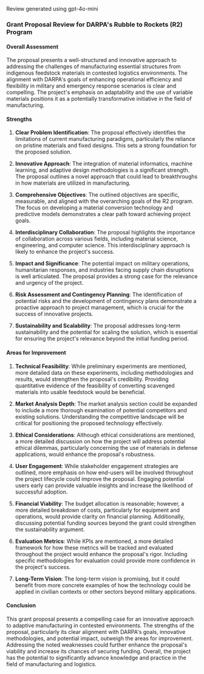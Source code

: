 Review generated using gpt-4o-mini

### Grant Proposal Review for DARPA's Rubble to Rockets (R2) Program

#### Overall Assessment
The proposal presents a well-structured and innovative approach to addressing the challenges of manufacturing essential structures from indigenous feedstock materials in contested logistics environments. The alignment with DARPA's goals of enhancing operational efficiency and flexibility in military and emergency response scenarios is clear and compelling. The project's emphasis on adaptability and the use of variable materials positions it as a potentially transformative initiative in the field of manufacturing.

#### Strengths

1. **Clear Problem Identification**: The proposal effectively identifies the limitations of current manufacturing paradigms, particularly the reliance on pristine materials and fixed designs. This sets a strong foundation for the proposed solution.

2. **Innovative Approach**: The integration of material informatics, machine learning, and adaptive design methodologies is a significant strength. The proposal outlines a novel approach that could lead to breakthroughs in how materials are utilized in manufacturing.

3. **Comprehensive Objectives**: The outlined objectives are specific, measurable, and aligned with the overarching goals of the R2 program. The focus on developing a material conversion technology and predictive models demonstrates a clear path toward achieving project goals.

4. **Interdisciplinary Collaboration**: The proposal highlights the importance of collaboration across various fields, including material science, engineering, and computer science. This interdisciplinary approach is likely to enhance the project's success.

5. **Impact and Significance**: The potential impact on military operations, humanitarian responses, and industries facing supply chain disruptions is well articulated. The proposal provides a strong case for the relevance and urgency of the project.

6. **Risk Assessment and Contingency Planning**: The identification of potential risks and the development of contingency plans demonstrate a proactive approach to project management, which is crucial for the success of innovative projects.

7. **Sustainability and Scalability**: The proposal addresses long-term sustainability and the potential for scaling the solution, which is essential for ensuring the project's relevance beyond the initial funding period.

#### Areas for Improvement

1. **Technical Feasibility**: While preliminary experiments are mentioned, more detailed data on these experiments, including methodologies and results, would strengthen the proposal's credibility. Providing quantitative evidence of the feasibility of converting scavenged materials into usable feedstock would be beneficial.

2. **Market Analysis Depth**: The market analysis section could be expanded to include a more thorough examination of potential competitors and existing solutions. Understanding the competitive landscape will be critical for positioning the proposed technology effectively.

3. **Ethical Considerations**: Although ethical considerations are mentioned, a more detailed discussion on how the project will address potential ethical dilemmas, particularly concerning the use of materials in defense applications, would enhance the proposal's robustness.

4. **User Engagement**: While stakeholder engagement strategies are outlined, more emphasis on how end-users will be involved throughout the project lifecycle could improve the proposal. Engaging potential users early can provide valuable insights and increase the likelihood of successful adoption.

5. **Financial Viability**: The budget allocation is reasonable; however, a more detailed breakdown of costs, particularly for equipment and operations, would provide clarity on financial planning. Additionally, discussing potential funding sources beyond the grant could strengthen the sustainability argument.

6. **Evaluation Metrics**: While KPIs are mentioned, a more detailed framework for how these metrics will be tracked and evaluated throughout the project would enhance the proposal's rigor. Including specific methodologies for evaluation could provide more confidence in the project's success.

7. **Long-Term Vision**: The long-term vision is promising, but it could benefit from more concrete examples of how the technology could be applied in civilian contexts or other sectors beyond military applications.

#### Conclusion
This grant proposal presents a compelling case for an innovative approach to adaptive manufacturing in contested environments. The strengths of the proposal, particularly its clear alignment with DARPA's goals, innovative methodologies, and potential impact, outweigh the areas for improvement. Addressing the noted weaknesses could further enhance the proposal's viability and increase its chances of securing funding. Overall, the project has the potential to significantly advance knowledge and practice in the field of manufacturing and logistics.